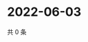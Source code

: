 # 2022-06-03

共 0 条

<!-- BEGIN WEIBO -->
<!-- 最后更新时间 Fri Jun 03 2022 18:15:25 GMT+0800 (China Standard Time) -->

<!-- END WEIBO -->
